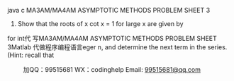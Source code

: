 java c
MA3AM/MA4AM ASYMPTOTIC METHODS
PROBLEM SHEET 3
1. Show that the roots of x cot x = 1 for large x are given by

for int代 写MA3AM/MA4AM ASYMPTOTIC METHODS PROBLEM SHEET 3Matlab
代做程序编程语言eger n, and determine the next term in the series. (Hint: recall that






         
加QQ：99515681  WX：codinghelp  Email: 99515681@qq.com
